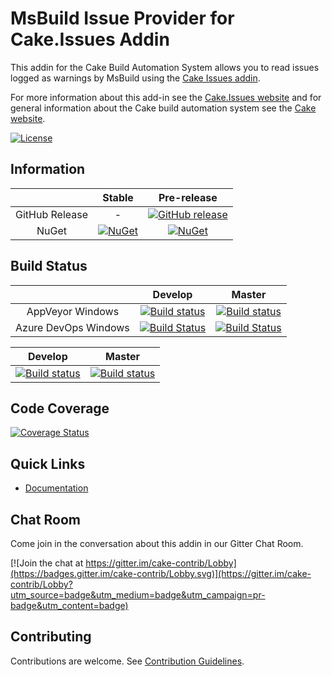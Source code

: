 # MsBuild Issue Provider for Cake.Issues Addin

This addin for the Cake Build Automation System allows you to read issues logged as warnings by MsBuild
using the [Cake Issues addin](https://github.com/cake-contrib/Cake.Issues).

For more information about this add-in see the [Cake.Issues website](https://cakeissues.net)
and for general information about the Cake build automation system see the [Cake website](http://cakebuild.net).

[![License](http://img.shields.io/:license-mit-blue.svg)](https://github.com/cake-contrib/Cake.Issues.MsBuild/blob/feature/build/LICENSE)

## Information

| | Stable | Pre-release |
|:--:|:--:|:--:|
|GitHub Release|-|[![GitHub release](https://img.shields.io/github/release/cake-contrib/Cake.Issues.MsBuild.svg)](https://github.com/cake-contrib/Cake.Issues.MsBuild/releases/latest)|
|NuGet|[![NuGet](https://img.shields.io/nuget/v/Cake.Issues.MsBuild.svg)](https://www.nuget.org/packages/Cake.Issues.MsBuild)|[![NuGet](https://img.shields.io/nuget/vpre/Cake.Issues.MsBuild.svg)](https://www.nuget.org/packages/Cake.Issues.MsBuild)|

## Build Status

| | Develop | Master |
|:--:|:--:|:--:|
|AppVeyor Windows|[![Build status](https://ci.appveyor.com/api/projects/status/7e9bedtgp9m30p4m/branch/develop?svg=true)](https://ci.appveyor.com/project/cakecontrib/cake-issues-msbuild/branch/develop)|[![Build status](https://ci.appveyor.com/api/projects/status/7e9bedtgp9m30p4m/branch/master?svg=true)](https://ci.appveyor.com/project/cakecontrib/cake-issues-msbuild/branch/master)|
|Azure DevOps Windows|[![Build Status](https://dev.azure.com/cake-contrib/Cake.Issues.MsBuild/_apis/build/status/cake-contrib.Cake.Issues.MsBuild?branchName=develop&jobName=Windows)](https://dev.azure.com/cake-contrib/Cake.Issues.MsBuild/_build/latest?definitionId=6?branchName=develop)|[![Build Status](https://dev.azure.com/cake-contrib/Cake.Issues.MsBuild/_apis/build/status/cake-contrib.Cake.Issues.MsBuild?branchName=master&jobName=Windows)](https://dev.azure.com/cake-contrib/Cake.Issues.MsBuild/_build/latest?definitionId=6&branchName=master)|

|Develop|Master|
|:--:|:--:|
|[![Build status](https://ci.appveyor.com/api/projects/status/7e9bedtgp9m30p4m/branch/develop?svg=true)](https://ci.appveyor.com/project/cakecontrib/cake-issues-msbuild/branch/develop)|[![Build status](https://ci.appveyor.com/api/projects/status/7e9bedtgp9m30p4m/branch/develop?svg=true)](https://ci.appveyor.com/project/cakecontrib/cake-issues-msbuild/branch/master)|

## Code Coverage

[![Coverage Status](https://coveralls.io/repos/github/cake-contrib/Cake.Issues.MsBuild/badge.svg?branch=develop)](https://coveralls.io/github/cake-contrib/Cake.Issues.MsBuild?branch=develop)

## Quick Links

- [Documentation](https://cakeissues.net)

## Chat Room

Come join in the conversation about this addin in our Gitter Chat Room.

[![Join the chat at https://gitter.im/cake-contrib/Lobby](https://badges.gitter.im/cake-contrib/Lobby.svg)](https://gitter.im/cake-contrib/Lobby?utm_source=badge&utm_medium=badge&utm_campaign=pr-badge&utm_content=badge)

## Contributing

Contributions are welcome. See [Contribution Guidelines](CONTRIBUTING.md).
